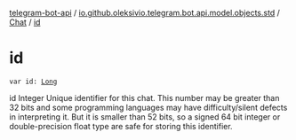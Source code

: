 [telegram-bot-api](../../index.md) / [io.github.oleksivio.telegram.bot.api.model.objects.std](../index.md) / [Chat](index.md) / [id](./id.md)

# id

`var id: `[`Long`](https://kotlinlang.org/api/latest/jvm/stdlib/kotlin/-long/index.html)

id Integer Unique identifier for this chat. This number may be greater than 32 bits and some programming languages
may have difficulty/silent defects in interpreting it. But it is smaller than 52 bits, so a signed 64 bit integer
or double-precision float type are safe for storing this identifier.

